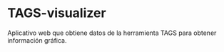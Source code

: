 # TAGS-visualizer
Aplicativo web que obtiene datos de la herramienta TAGS para obtener información gráfica.
